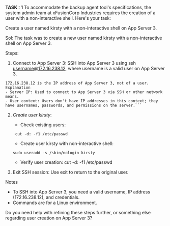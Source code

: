 **TASK : 1**
To accommodate the backup agent tool's specifications, the system admin team at xFusionCorp Industries requires the creation of a user with a non-interactive shell. Here's your task:

   Create a user named kirsty with a non-interactive shell on App Server 3.

Sol:
The task was to create a new user named kirsty with a non-interactive shell on App Server 3.

Steps:
1. Connect to App Server 3: SSH into App Server 3 using ssh username@172.16.238.12, where username is a valid user on App Server 3.


``` IP Address Context
172.16.238.12 is the IP address of App Server 3, not of a user.
Explanation
- Server IP: Used to connect to App Server 3 via SSH or other network means.
- User context: Users don't have IP addresses in this context; they have usernames, passwords, and permissions on the server.```  
```
2. *Create user kirsty*:

    - Check existing users:
    ```
     cut -d: -f1 /etc/passwd
    ```
    - Create user kirsty with non-interactive shell:
   ```
   sudo useradd -s /sbin/nologin kirsty
   ```
    - Verify user creation: cut -d: -f1 /etc/passwd

4. Exit SSH session: Use exit to return to the original user.

Notes
- To SSH into App Server 3, you need a valid username, IP address (172.16.238.12), and credentials.
- Commands are for a Linux environment.

Do you need help with refining these steps further, or something else regarding user creation on App Server 3?
